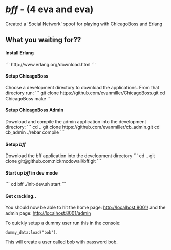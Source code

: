 <h1><em>bff</em> - (4 eva and eva)</h1>

Created a 'Social Network' spoof for playing with ChicagoBoss and Erlang

<h2>What you waiting for??</h2>

<h4>Install Erlang</h4>
```
http://www.erlang.org/download.html
```

<h4>Setup ChicagoBoss</h4>
Choose a development directory to download the applications.  From that directory run:
```
git clone https://github.com/evanmiller/ChicagoBoss.git
cd ChicagoBoss
make
```

<h4>Setup ChicagoBoss Admin</h4>
Download and compile the admin application into the development directory:
```
cd ..
git clone https://github.com/evanmiller/cb_admin.git
cd cb_admin
./rebar compile
```
	
<h4>Setup <em>bff</em></h4>
Download the bff application into the development directory
```
cd ..
git clone git@github.com:nickmcdowall/bff.git
```

<h4>Start up <em>bff</em> in dev mode</h4>
```
cd bff
./init-dev.sh start
```
<h4>Get cracking..</h4>
You should now be able to hit the home page:
<a href="http://localhost:8001/">http://localhost:8001/</a>
and the admin page:
<a href="http://localhost:8001/admin">http://localhost:8001/admin</a>

To quickly setup a dummy user run this in the console:
```
dummy_data:load("bob").
```

This will create a user called bob with password bob.
